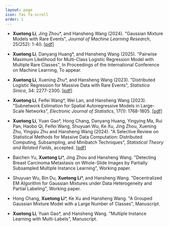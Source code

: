 ```yaml
---
layout: page
icon: fas fa-scroll
order: 1
---
```

- **Xuetong Li**, Jing Zhou*, and Hansheng Wang (2024). "Gaussian Mixture Models with Rare Events", _Journal of Machine Learning Research_, 25(252): 1-40. [[pdf]](http://www.jmlr.org/papers/v25/23-1245.html)
- **Xuetong Li**, Danyang Huang*, and Hansheng Wang (2025). "Pairwise Maximum Likelihood for Multi-Class Logistic Regression Model with Multiple Rare Classes", In Proceedings of the International Conference on Machine Learning, To appear.  
- **Xuetong Li**, Xuening Zhu*, and Hansheng Wang (2023). "Distributed Logistic Regression for Massive Data with Rare Events", _Statistica Sinica_, 34: 2277-2300. [[pdf]](https://arxiv.org/abs/2304.02269)
- **Xuetong Li**, Feifei Wang*, Wei Lan, and Hansheng Wang (2023). "Subnetwork Estimation for Spatial Autoregressive Models in Large-Scale Networks", _Electronic Journal of Statistics_, 17(1): 1768-1805. [[pdf]](https://projecteuclid.org/journals/electronic-journal-of-statistics/volume-17/issue-1/Subnetwork-estimation-for-spatial-autoregressive-models-in-large-scale-networks/10.1214/23-EJS2139.full)
- **Xuetong Li**, Yuan Gao*, Hong Chang, Danyang Huang, Yingying Ma, Rui Pan, Haobo Qi, Feifei Wang, Shuyuan Wu, Ke Xu, Jing Zhou, Xuening Zhu, Yingqiu Zhu and Hansheng Wang (2024). "A Selective Review on Statistical Methods for Massive Data Computation: Distributed Computing, Subsampling, and Minibatch Techniques", _Statistical Theory and Related Fields_, accepted. [[pdf]](https://www.tandfonline.com/doi/full/10.1080/24754269.2024.2343151#)

- Baichen Yu, **Xuetong Li***, Jing Zhou and Hansheng Wang. "Detecting Breast Carcinoma Metastasis on Whole-Slide Images by Partially Subsampled Multiple Instance Learning", Working paper.
- Shuyuan Wu, Bin Du, **Xuetong Li***, and Hansheng Wang. "Decentralized EM Algorithm for Gaussian Mixtures under Data Heterogeneity and Partial Labeling", Working paper.
- Hong Chang, **Xuetong Li***, Ke Xu and Hansheng Wang. "A Grouped Gaussian Mixture Model with a Large Number of Classes", Manuscript.
- **Xuetong Li**, Yuan Gao*, and Hansheng Wang. "Multiple Instance Learning with Multi-Labels", Manuscript.







